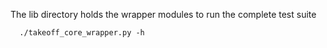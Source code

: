 The lib directory holds the wrapper modules to run the complete test suite

```
  ./takeoff_core_wrapper.py -h
```
